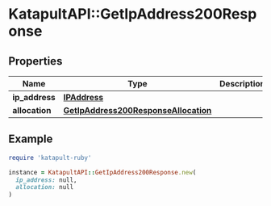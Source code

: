 # KatapultAPI::GetIpAddress200Response

## Properties

| Name | Type | Description | Notes |
| ---- | ---- | ----------- | ----- |
| **ip_address** | [**IPAddress**](IPAddress.md) |  |  |
| **allocation** | [**GetIpAddress200ResponseAllocation**](GetIpAddress200ResponseAllocation.md) |  |  |

## Example

```ruby
require 'katapult-ruby'

instance = KatapultAPI::GetIpAddress200Response.new(
  ip_address: null,
  allocation: null
)
```


